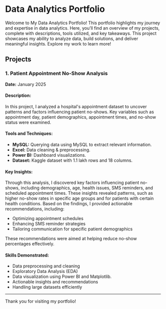 # Data Analytics Portfolio

Welcome to My Data Analytics Portfolio! This portfolio highlights my journey and expertise in data analytics. Here, you’ll find an overview of my projects, complete with descriptions, tools utilized, and key takeaways. This project showcases my ability to analyze data, build solutions, and deliver meaningful insights. Explore my work to learn more!

## Projects

### 1. Patient Appointment No-Show Analysis
**Date:** January 2025

#### Description:
In this project, I analyzed a hospital's appointment dataset to uncover patterns and factors influencing patient no-shows. Key variables such as appointment day, patient demographics, appointment times, and no-show status were examined.

#### Tools and Techniques:
- **MySQL:** Querying data using MySQL to extract relevant information.
- **Excel:** Data cleaning & preprocessing.
- **Power BI:** Dashboard visualizations.
- **Dataset:** Kaggle dataset with 1.1 lakh rows and 18 columns.

#### Key Insights:
Through this analysis, I discovered key factors influencing patient no-shows, including demographics, age, health issues, SMS reminders, and scheduled appointment times. These insights revealed patterns, such as higher no-show rates in specific age groups and for patients with certain health conditions. Based on the findings, I provided actionable recommendations, including:
- Optimizing appointment schedules
- Enhancing SMS reminder strategies
- Tailoring communication for specific patient demographics

These recommendations were aimed at helping reduce no-show percentages effectively.

#### Skills Demonstrated:
- Data preprocessing and cleaning
- Exploratory Data Analysis (EDA)
- Data visualization using Power BI and Matplotlib.
- Actionable insights and recommendations
- Handling large datasets efficiently

---

Thank you for visiting my portfolio!


